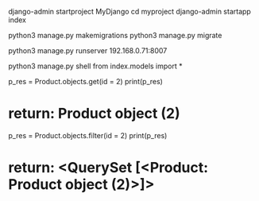 
django-admin startproject MyDjango
cd myproject
django-admin startapp index


python3 manage.py makemigrations
python3 manage.py migrate


python3 manage.py runserver 192.168.0.71:8007


python3 manage.py shell
from index.models import *


p_res = Product.objects.get(id = 2)
print(p_res)
# return: Product object (2)

p_res = Product.objects.filter(id = 2)
print(p_res)
# return: <QuerySet [<Product: Product object (2)>]>


